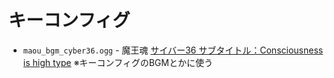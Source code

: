 # キーコンフィグ

* `maou_bgm_cyber36.ogg` - 魔王魂 [サイバー36 サブタイトル：Consciousness is high type](https://maou.audio/bgm_cyber36/) ※キーコンフィグのBGMとかに使う
